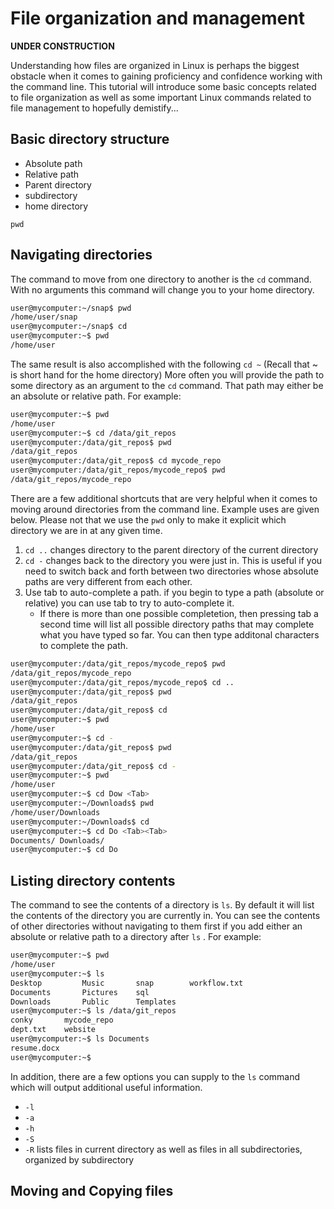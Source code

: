 # File organization and management

**UNDER CONSTRUCTION**

Understanding how files are organized in Linux is perhaps the biggest obstacle when it
comes to gaining proficiency and confidence working with the command line.  This tutorial will introduce
some basic concepts related to file organization as well as some important Linux commands
related to file management to hopefully demistify...

## Basic directory structure

- Absolute path
- Relative path
- Parent directory
- subdirectory
- home directory

`pwd`

## Navigating directories

The command to move from one directory to another is the `cd` command.  With no arguments this command
will change you to your home directory.

```bash
user@mycomputer:~/snap$ pwd
/home/user/snap
user@mycomputer:~/snap$ cd
user@mycomputer:~$ pwd
/home/user
```

The same result is also accomplished with the following `cd ~` (Recall that ~ is short hand for the home directory)
More often you will provide the path to some directory as an argument to the `cd` command.  That path
may either be an absolute or relative path.  For example:

```bash
user@mycomputer:~$ pwd
/home/user
user@mycomputer:~$ cd /data/git_repos
user@mycomputer:/data/git_repos$ pwd
/data/git_repos
user@mycomputer:/data/git_repos$ cd mycode_repo
user@mycomputer:/data/git_repos/mycode_repo$ pwd
/data/git_repos/mycode_repo
```

There are a few additional shortcuts that are very helpful when it comes to moving around directories from the command line.
Example uses are given below.  Please not that we use the `pwd` only to make it explicit which directory we are in at any given time.

1. `cd ..` changes directory to the parent directory of the current directory
2. `cd -` changes back to the directory you were just in.  This is useful if you need to switch back and forth
   between two directories whose absolute paths are very different from each other.
3. Use tab to auto-complete a path.  if you begin to type a path (absolute or relative) you can use tab to try to auto-complete it.
    - If there is more than one possible completetion, then pressing tab a second time will list all possible directory paths that
      may complete what you have typed so far.  You can then type additonal characters to complete the path.

```bash
user@mycomputer:/data/git_repos/mycode_repo$ pwd
/data/git_repos/mycode_repo
user@mycomputer:/data/git_repos/mycode_repo$ cd ..
user@mycomputer:/data/git_repos$ pwd
/data/git_repos
user@mycomputer:/data/git_repos$ cd
user@mycomputer:~$ pwd
/home/user
user@mycomputer:~$ cd -
user@mycomputer:/data/git_repos$ pwd
/data/git_repos
user@mycomputer:/data/git_repos$ cd -
user@mycomputer:~$ pwd
/home/user
user@mycomputer:~$ cd Dow <Tab>
user@mycomputer:~/Downloads$ pwd
/home/user/Downloads
user@mycomputer:~/Downloads$ cd
user@mycomputer:~$ cd Do <Tab><Tab>
Documents/ Downloads/
user@mycomputer:~$ cd Do
```

## Listing directory contents

The command to see the contents of a directory is `ls`.  By default it will list the contents of the directory
you are currently in.  You can see the contents of other directories without navigating to them first if you 
add either an  absolute or relative path to a directory after `ls` .  For example:

```bash
user@mycomputer:~$ pwd
/home/user
user@mycomputer:~$ ls
Desktop         Music       snap        workflow.txt
Documents       Pictures    sql
Downloads       Public      Templates
user@mycomputer:~$ ls /data/git_repos
conky       mycode_repo
dept.txt    website
user@mycomputer:~$ ls Documents
resume.docx
user@mycomputer:~$ 
```

In addition, there are a few options you can supply to the `ls` command which will output additional useful information.

- `-l`
- `-a`
- `-h`
- `-S`
- `-R` lists files in current directory as well as files in all subdirectories, organized by subdirectory

## Moving and Copying files
